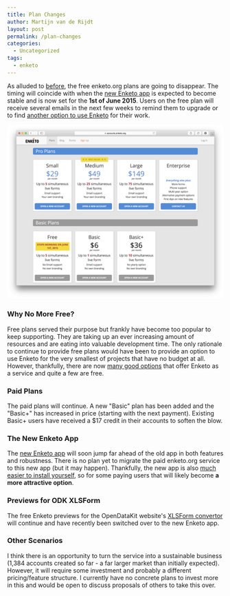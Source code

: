 ```yaml
---
title: Plan Changes
author: Martijn van de Rijdt
layout: post
permalink: /plan-changes
categories:
  - Uncategorized
tags:
  - enketo
---
```


As alluded to [before](/now-fully-open-source), the free enketo.org plans are going to disappear. The timing will coincide with when the [new Enketo app](/enketo-express) is expected to become stable and is now set for the **1st of June 2015**. Users on the free plan will receive several emails in the next few weeks to remind them to upgrade or to find [another option to use Enketo](https://enketo.org/#use) for their work.

[![Free Plans Going](../files/2015/04/free-gon-gon.png "Free Plans Going")](https://accounts.enketo.org/)

### Why No More Free?

Free plans served their purpose but frankly have become too popular to keep supporting. They are taking up an ever increasing amount of resources and are eating into valuable development time. The only rationale to continue to provide free plans would have been to provide an option to use Enketo for the very smallest of projects that have no budget at all. However, thankfully, there are now [many good options](https://enketo.org/#use) that offer Enketo as a service and quite a few are free.

### Paid Plans

The paid plans will continue. A new "Basic" plan has been added and the "Basic+" has increased in price (starting with the next payment). Existing Basic+ users have received a $17 credit in their accounts to soften the blow.

### The New Enketo App

The [new Enketo app](/enketo-express) will soon jump far ahead of the old app in both features and robustness. There is no plan yet to migrate the paid enketo.org service to this new app (but it may happen). Thankfully, the new app is also [much easier to install yourself](https://github.com/enketo/enketo-express#how-to-install-anywhere), so for some paying users that will likely become **a more attractive option**.

### Previews for ODK XLSForm

The free Enketo previews for the OpenDataKit website's [XLSForm convertor](http://opendatakit.org/xiframe/) will continue and have recently been switched over to the new Enketo app.

### Other Scenarios

I think there is an opportunity to turn the service into a sustainable business (1,384 accounts created so far - a far larger market than initially expected). However, it will require some investment and probably a different pricing/feature structure. I currently have no concrete plans to invest more in this and would be open to discuss proposals of others to take this over.
